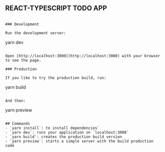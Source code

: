 
## REACT-TYPESCRIPT TODO APP

```

### Development

Run the development server:

```
yarn dev
```

Open [http://localhost:3000](http://localhost:3000) with your browser to see the page.

### Production

If you like to try the production build, run:

```
yarn build
```

And then:

```
yarn preview
```

## Commands 
- `yarn install`: to install dependencies`
- `yarn dev`: runs your application on `localhost:3000`
- `yarn build`: creates the production build version
- `yarn preview`: starts a simple server with the build production code